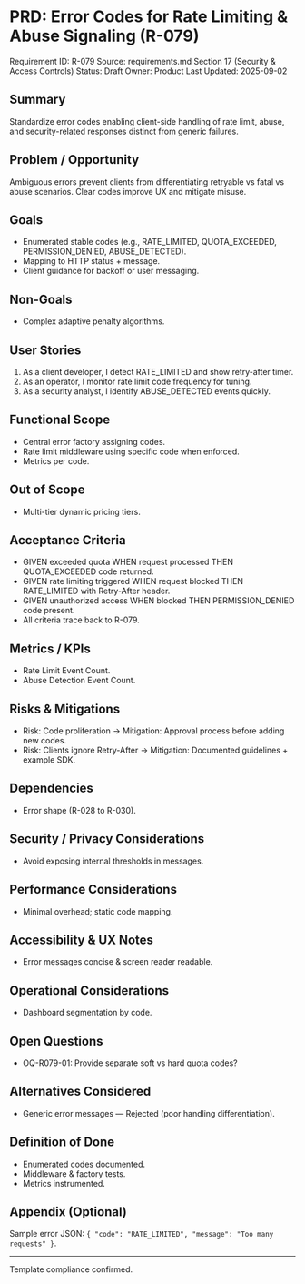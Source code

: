 # PRD: Error Codes for Rate Limiting & Abuse Signaling (R-079)

Requirement ID: R-079
Source: requirements.md Section 17 (Security & Access Controls)
Status: Draft
Owner: Product
Last Updated: 2025-09-02

## Summary

Standardize error codes enabling client-side handling of rate limit, abuse, and security-related responses distinct from generic failures.

## Problem / Opportunity

Ambiguous errors prevent clients from differentiating retryable vs fatal vs abuse scenarios. Clear codes improve UX and mitigate misuse.

## Goals

- Enumerated stable codes (e.g., RATE_LIMITED, QUOTA_EXCEEDED, PERMISSION_DENIED, ABUSE_DETECTED).
- Mapping to HTTP status + message.
- Client guidance for backoff or user messaging.

## Non-Goals

- Complex adaptive penalty algorithms.

## User Stories

1. As a client developer, I detect RATE_LIMITED and show retry-after timer.
2. As an operator, I monitor rate limit code frequency for tuning.
3. As a security analyst, I identify ABUSE_DETECTED events quickly.

## Functional Scope

- Central error factory assigning codes.
- Rate limit middleware using specific code when enforced.
- Metrics per code.

## Out of Scope

- Multi-tier dynamic pricing tiers.

## Acceptance Criteria

- GIVEN exceeded quota WHEN request processed THEN QUOTA_EXCEEDED code returned.
- GIVEN rate limiting triggered WHEN request blocked THEN RATE_LIMITED with Retry-After header.
- GIVEN unauthorized access WHEN blocked THEN PERMISSION_DENIED code present.
- All criteria trace back to R-079.

## Metrics / KPIs

- Rate Limit Event Count.
- Abuse Detection Event Count.

## Risks & Mitigations

- Risk: Code proliferation → Mitigation: Approval process before adding new codes.
- Risk: Clients ignore Retry-After → Mitigation: Documented guidelines + example SDK.

## Dependencies

- Error shape (R-028 to R-030).

## Security / Privacy Considerations

- Avoid exposing internal thresholds in messages.

## Performance Considerations

- Minimal overhead; static code mapping.

## Accessibility & UX Notes

- Error messages concise & screen reader readable.

## Operational Considerations

- Dashboard segmentation by code.

## Open Questions

- OQ-R079-01: Provide separate soft vs hard quota codes?

## Alternatives Considered

- Generic error messages — Rejected (poor handling differentiation).

## Definition of Done

- Enumerated codes documented.
- Middleware & factory tests.
- Metrics instrumented.

## Appendix (Optional)

Sample error JSON: `{ "code": "RATE_LIMITED", "message": "Too many requests" }`.

---
Template compliance confirmed.
